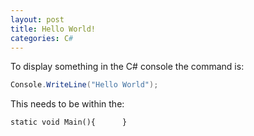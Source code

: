 ```yaml
---
layout: post
title: Hello World!
categories: C#
---
```

To display something in the C# console the command is:

``` C#
Console.WriteLine("Hello World");
```

This needs to be within the: 
```
static void Main(){      }
```
